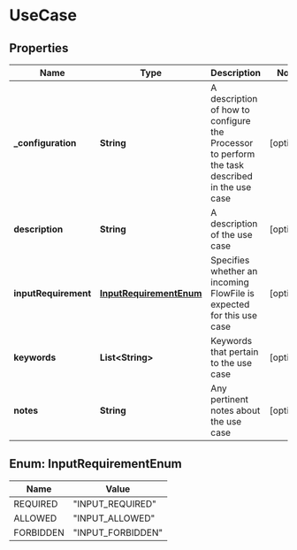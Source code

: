 # UseCase

## Properties
Name | Type | Description | Notes
------------ | ------------- | ------------- | -------------
**_configuration** | **String** | A description of how to configure the Processor to perform the task described in the use case |  [optional]
**description** | **String** | A description of the use case |  [optional]
**inputRequirement** | [**InputRequirementEnum**](#InputRequirementEnum) | Specifies whether an incoming FlowFile is expected for this use case |  [optional]
**keywords** | **List&lt;String&gt;** | Keywords that pertain to the use case |  [optional]
**notes** | **String** | Any pertinent notes about the use case |  [optional]

<a name="InputRequirementEnum"></a>
## Enum: InputRequirementEnum
Name | Value
---- | -----
REQUIRED | &quot;INPUT_REQUIRED&quot;
ALLOWED | &quot;INPUT_ALLOWED&quot;
FORBIDDEN | &quot;INPUT_FORBIDDEN&quot;
